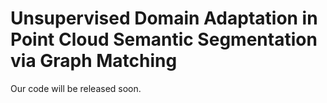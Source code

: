# Unsupervised Domain Adaptation in Point Cloud Semantic Segmentation via Graph Matching
Our code will be released soon. 
